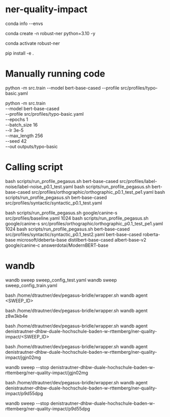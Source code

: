 # ner-quality-impact
conda info --envs

conda create -n robust-ner python=3.10 -y

conda activate robust-ner

pip install -e .


# Manually running code
python -m src.train --model bert-base-cased --profile src/profiles/typo-basic.yaml

python -m src.train \
    --model bert-base-cased \
    --profile src/profiles/typo-basic.yaml \
    --epochs 1 \
    --batch_size 16 \
    --lr 3e-5 \
    --max_length 256 \
    --seed 42 \
    --out outputs/typo-basic

# Calling script
bash scripts/run_profile_pegasus.sh bert-base-cased src/profiles/label-noise/label-noise_p0.1_test.yaml
bash scripts/run_profile_pegasus.sh bert-base-cased src/profiles/orthographic/orthographic_p0.1_test_pe1.yaml
bash scripts/run_profile_pegasus.sh bert-base-cased src/profiles/syntactic/syntactic_p0.1_test.yaml


bash scripts/run_profile_pegasus.sh google/canine-s src/profiles/baseline.yaml 1024
bash scripts/run_profile_pegasus.sh google/canine-s src/profiles/orthographic/orthographic_p0.1_test_pe1.yaml 1024
bash scripts/run_profile_pegasus.sh bert-base-cased src/profiles/syntactic/syntactic_p0.1_test2.yaml
bert-base-cased
roberta-base
microsoft/deberta-base
distilbert-base-cased
albert-base-v2
google/canine-c
answerdotai/ModernBERT-base

# wandb

wandb sweep sweep_config_test.yaml
wandb sweep sweep_config_train.yaml

bash /home/dtrautner/dev/pegasus-bridle/wrapper.sh wandb agent <SWEEP_ID>

bash /home/dtrautner/dev/pegasus-bridle/wrapper.sh wandb agent z8w3kb4e

bash /home/dtrautner/dev/pegasus-bridle/wrapper.sh wandb agent denistrautner-dhbw-duale-hochschule-baden-w-rttemberg/ner-quality-impact/<SWEEP_ID>

bash /home/dtrautner/dev/pegasus-bridle/wrapper.sh wandb agent denistrautner-dhbw-duale-hochschule-baden-w-rttemberg/ner-quality-impact/jgjn02mg

wandb sweep --stop denistrautner-dhbw-duale-hochschule-baden-w-rttemberg/ner-quality-impact/jgjn02mg


bash /home/dtrautner/dev/pegasus-bridle/wrapper.sh wandb agent denistrautner-dhbw-duale-hochschule-baden-w-rttemberg/ner-quality-impact/p9d55dpg

wandb sweep --stop denistrautner-dhbw-duale-hochschule-baden-w-rttemberg/ner-quality-impact/p9d55dpg
